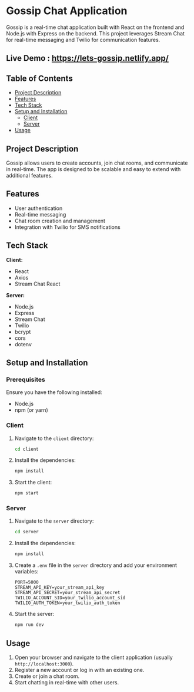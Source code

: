 # Gossip Chat Application

Gossip is a real-time chat application built with React on the frontend and Node.js with Express on the backend. This project leverages Stream Chat for real-time messaging and Twilio for communication features.

## Live Demo : https://lets-gossip.netlify.app/

## Table of Contents
- [Project Description](#project-description)
- [Features](#features)
- [Tech Stack](#tech-stack)
- [Setup and Installation](#setup-and-installation)
  - [Client](#client)
  - [Server](#server)
- [Usage](#usage)


## Project Description
Gossip allows users to create accounts, join chat rooms, and communicate in real-time. The app is designed to be scalable and easy to extend with additional features.

## Features
- User authentication
- Real-time messaging
- Chat room creation and management
- Integration with Twilio for SMS notifications

## Tech Stack
**Client:**
- React
- Axios
- Stream Chat React

**Server:**
- Node.js
- Express
- Stream Chat
- Twilio
- bcrypt
- cors
- dotenv

## Setup and Installation

### Prerequisites
Ensure you have the following installed:
- Node.js
- npm (or yarn)

### Client
1. Navigate to the `client` directory:
    ```bash
    cd client
    ```
2. Install the dependencies:
    ```bash
    npm install
    ```
3. Start the client:
    ```bash
    npm start
    ```

### Server
1. Navigate to the `server` directory:
    ```bash
    cd server
    ```
2. Install the dependencies:
    ```bash
    npm install
    ```
3. Create a `.env` file in the `server` directory and add your environment variables:
    ```env
    PORT=5000
    STREAM_API_KEY=your_stream_api_key
    STREAM_API_SECRET=your_stream_api_secret
    TWILIO_ACCOUNT_SID=your_twilio_account_sid
    TWILIO_AUTH_TOKEN=your_twilio_auth_token
    ```
4. Start the server:
    ```bash
    npm run dev
    ```

## Usage
1. Open your browser and navigate to the client application (usually `http://localhost:3000`).
2. Register a new account or log in with an existing one.
3. Create or join a chat room.
4. Start chatting in real-time with other users.

